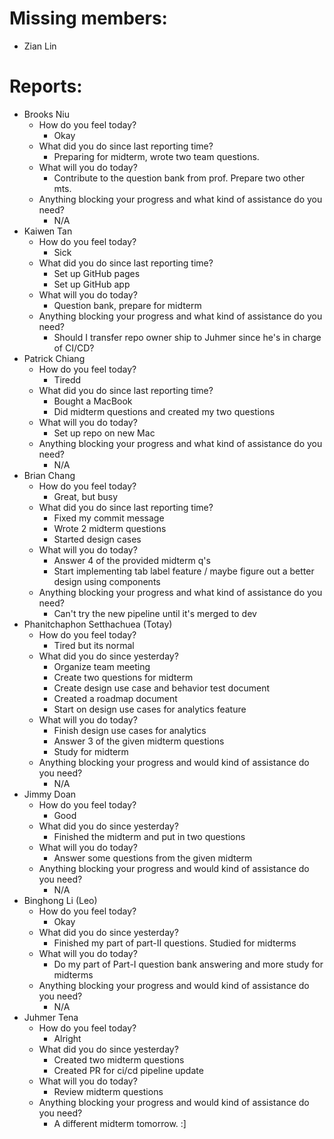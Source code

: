 # Missing members:
- Zian Lin

# Reports:
- Brooks Niu
  - How do you feel today?
    - Okay
  - What did you do since last reporting time?
    - Preparing for midterm, wrote two team questions.
  - What will you do today?
    - Contribute to the question bank from prof. Prepare two other mts.
  - Anything blocking your progress and what kind of assistance do you need?
    - N/A
- Kaiwen Tan
  - How do you feel today?
    - Sick
  - What did you do since last reporting time?
    - Set up GitHub pages
    - Set up GitHub app
  - What will you do today?
    - Question bank, prepare for midterm
  - Anything blocking your progress and what kind of assistance do you need?
    - Should I transfer repo owner ship to Juhmer since he's in charge of CI/CD?
- Patrick Chiang
  - How do you feel today?
    - Tiredd
  - What did you do since last reporting time?
    - Bought a MacBook
    - Did midterm questions and created my two questions
  - What will you do today?
    - Set up repo on new Mac
  - Anything blocking your progress and what kind of assistance do you need?
    - N/A
- Brian Chang
  - How do you feel today?
    - Great, but busy
  - What did you do since last reporting time?
    - Fixed my commit message
    - Wrote 2 midterm questions
    - Started design cases
  - What will you do today?
    - Answer 4 of the provided midterm q's
    - Start implementing tab label feature / maybe figure out a better design using components
  - Anything blocking your progress and what kind of assistance do you need?
    - Can't try the new pipeline until it's merged to dev
- Phanitchaphon Setthachuea (Totay)
  - How do you feel today?
    - Tired but its normal
  - What did you do since yesterday?
    - Organize team meeting
    - Create two questions for midterm
    - Create design use case and behavior test document
    - Created a roadmap document
    - Start on design use cases for analytics feature
  - What will you do today?
    - Finish design use cases for analytics
    - Answer 3 of the given midterm questions
    - Study for midterm
  - Anything blocking your progress and would kind of assistance do you need?
    - N/A
- Jimmy Doan
  - How do you feel today?
    - Good
  - What did you do since yesterday?
    - Finished the midterm and put in two questions
  - What will you do today?
    - Answer some questions from the given midterm
  - Anything blocking your progress and would kind of assistance do you need?
    - N/A
- Binghong Li (Leo)
  - How do you feel today?
    - Okay
  - What did you do since yesterday?
    - Finished my part of part-II questions. Studied for midterms
  - What will you do today?
    - Do my part of Part-I question bank answering and more study for midterms
  - Anything blocking your progress and would kind of assistance do you need?
    - N/A
- Juhmer Tena
  - How do you feel today?
    - Alright
  - What did you do since yesterday?
    - Created two midterm questions
    - Created PR for ci/cd pipeline update
  - What will you do today?
    - Review midterm questions
  - Anything blocking your progress and would kind of assistance do you need?
    - A different midterm tomorrow. :]